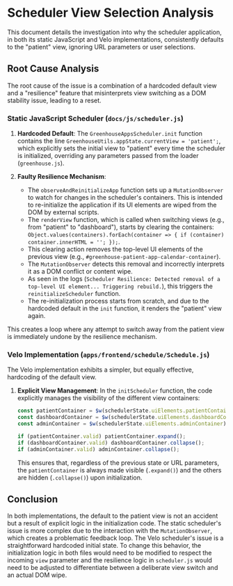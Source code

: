 # Scheduler View Selection Analysis

This document details the investigation into why the scheduler application, in both its static JavaScript and Velo implementations, consistently defaults to the "patient" view, ignoring URL parameters or user selections.

## Root Cause Analysis

The root cause of the issue is a combination of a hardcoded default view and a "resilience" feature that misinterprets view switching as a DOM stability issue, leading to a reset.

### Static JavaScript Scheduler (`docs/js/scheduler.js`)

1.  **Hardcoded Default**: The `GreenhouseAppsScheduler.init` function contains the line `GreenhouseUtils.appState.currentView = 'patient';`, which explicitly sets the initial view to "patient" every time the scheduler is initialized, overriding any parameters passed from the loader (`greenhouse.js`).

2.  **Faulty Resilience Mechanism**:
    *   The `observeAndReinitializeApp` function sets up a `MutationObserver` to watch for changes in the scheduler's containers. This is intended to re-initialize the application if its UI elements are wiped from the DOM by external scripts.
    *   The `renderView` function, which is called when switching views (e.g., from "patient" to "dashboard"), starts by clearing the containers: `Object.values(containers).forEach(container => { if (container) container.innerHTML = ''; });`.
    *   This clearing action removes the top-level UI elements of the previous view (e.g., `#greenhouse-patient-app-calendar-container`).
    *   The `MutationObserver` detects this removal and incorrectly interprets it as a DOM conflict or content wipe.
    *   As seen in the logs (`Scheduler Resilience: Detected removal of a top-level UI element... Triggering rebuild.`), this triggers the `reinitializeScheduler` function.
    *   The re-initialization process starts from scratch, and due to the hardcoded default in the `init` function, it renders the "patient" view again.

This creates a loop where any attempt to switch away from the patient view is immediately undone by the resilience mechanism.

### Velo Implementation (`apps/frontend/schedule/Schedule.js`)

The Velo implementation exhibits a simpler, but equally effective, hardcoding of the default view.

1.  **Explicit View Management**: In the `initScheduler` function, the code explicitly manages the visibility of the different view containers:
    ```javascript
    const patientContainer = $w(schedulerState.uiElements.patientContainer);
    const dashboardContainer = $w(schedulerState.uiElements.dashboardContainer);
    const adminContainer = $w(schedulerState.uiElements.adminContainer);

    if (patientContainer.valid) patientContainer.expand();
    if (dashboardContainer.valid) dashboardContainer.collapse();
    if (adminContainer.valid) adminContainer.collapse();
    ```
    This ensures that, regardless of the previous state or URL parameters, the `patientContainer` is always made visible (`.expand()`) and the others are hidden (`.collapse()`) upon initialization.

## Conclusion

In both implementations, the default to the patient view is not an accident but a result of explicit logic in the initialization code. The static scheduler's issue is more complex due to the interaction with the `MutationObserver`, which creates a problematic feedback loop. The Velo scheduler's issue is a straightforward hardcoded initial state. To change this behavior, the initialization logic in both files would need to be modified to respect the incoming `view` parameter and the resilience logic in `scheduler.js` would need to be adjusted to differentiate between a deliberate view switch and an actual DOM wipe.

